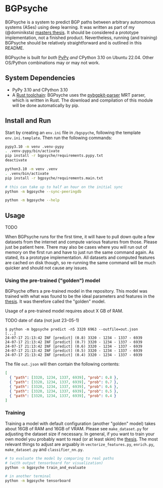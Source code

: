 BGPsyche
================================================================================

BGPsyche is a system to predict BGP paths between arbitrary autonomous systems
(ASes) using deep learning. It was written as part of my (@dominiksta) [masters
thesis](2024_Stahmer_BGPSyche.pdf). It should be considered a prototype
implementation, not a finished product. Nevertheless, running (and training)
BGPsyche should be relatively straightforward and is outlined in this README.

BGPsyche is built for *both* [PyPy](https://www.pypy.org/download.html) *and*
CPython 3.10 on Ubuntu 22.04. Other OS/Python combinations may or may not work.

System Dependencies
--------------------------------------------------------------------------------

- PyPy 3.10 and CPython 3.10
- A [Rust toolchain](https://www.rust-lang.org/tools/install): BGPsyche uses the
  [pybgpkit-parser](https://github.com/bgpkit) MRT parser, which is written in
  Rust. The download and compilation of this module will be done automatically
  by pip.
  
Install and Run
--------------------------------------------------------------------------------
  
Start by creating an `env.ini` file in `/bgspyche`, following the template
`env.ini.template`. Then run the following commands:

```bash
pypy3.10 -m venv .venv-pypy
. .venv-pypy/bin/activate
pip install -r bgpsyche/requirements.pypy.txt
deactivate

python3.10 -m venv .venv
. .venv/bin/activate
pip install -r bgpsyche/requirements.main.txt

# this can take up to half an hour on the initial sync
python -m bgpsyche --sync-peeringdb

python -m bgpsyche --help
```

Usage
--------------------------------------------------------------------------------

TODO

When BGPsyche runs for the first time, it will have to pull down quite a few
datasets from the internet and compute various features from those. Please just
be patient here. There may also be cases where you will run out of memory on the
first run and have to just run the same command again. As stated, its a prototype
implementation. All datasets and computed features are cached on disk though, so
re-running the same command will be much quicker and should not cause any issues.

### Using the pre-trained ("golden") model

BGPsyche offers a pre-trained model in the repository. This model was trained
with what was found to be the ideal parameters and features in the
[thesis](2024_Stahmer_BGPSyche.pdf). It was therefore called the "golden" model.

Usage of a pre-trained model requires about X GB of RAM.

TODO date of data (not just 23-05-1)

```
$ python -m bgpsyche predict -n5 3320 6963 --outfile=out.json
[...]
24-07-17 21:13:42 INF [predict] (0.8) 3320 - 1234 - 1337 - 6939
24-07-17 21:13:42 INF [predict] (0.7) 3320 - 1234 - 1337 - 6939
24-07-17 21:13:42 INF [predict] (0.6) 3320 - 1234 - 1337 - 6939
24-07-17 21:13:42 INF [predict] (0.5) 3320 - 1234 - 1337 - 6939
24-07-17 21:13:42 INF [predict] (0.4) 3320 - 1234 - 1337 - 6939
```

The file `out.json` will then contain the following contents:

```json
[
  { "path": [3320, 1234, 1337, 6939], "prob": 0.8 },
  { "path": [3320, 1234, 1337, 6939], "prob": 0.7 },
  { "path": [3320, 1234, 1337, 6939], "prob": 0.6 },
  { "path": [3320, 1234, 1337, 6939], "prob": 0.5 },
  { "path": [3320, 1234, 1337, 6939], "prob": 0.4 }
]
```

### Training

Training a model with default configuration (another "golden" model) takes about
16GB of RAM and 16GB of VRAM. Please see `make_dataset.py` for adjusting the
dataset size if necessary. In general, if you want to train your own model you
probably want to read (or at least skim) the
[thesis](2024_Stahmer_BGPSyche.pdf). The most relevant things to adjust are
arguably in `vectorize_features.py`, `enrich.py`, `make_dataset.py` and
`classifier_nn.py`.

```bash
# to evaluate the model by comparing to real paths 
# (with output tensorboard for visualization)
python -m bgpsyche train_and_evaluate

# in another terminal
python -m bgpsyche tensorboard
```